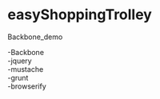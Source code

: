 # easyShoppingTrolley
Backbone_demo

-Backbone <br>
-jquery <br>
-mustache <br>
-grunt  <br>
-browserify <br>
